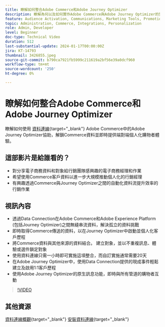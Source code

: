 ```yaml
---
title: 瞭解如何整合Adobe Commerce和Adobe Journey Optimizer
description: 瞭解為何以及如何實作Adobe Commerce與Adobe Journey Optimizer的整合
feature: Audience Activation, Communications, Marketing Tools, Promotions/Events
topic: Administration, Commerce, Integrations, Personalization
role: Admin, Developer
level: Beginner
doc-type: Technical Video
duration: 512
last-substantial-update: 2024-01-17T00:00:00Z
jira: KT-14793
thumbnail: 3426855.jpeg
source-git-commit: b790ca7921fb5999c211619a2bf56e39a0dcf960
workflow-type: tm+mt
source-wordcount: '250'
ht-degree: 0%

---
```



# 瞭解如何整合Adobe Commerce和Adobe Journey Optimizer

瞭解如何使用 [資料連線](https://experienceleague.adobe.com/docs/commerce-merchant-services/data-connection/overview.html){target="_blank"} Adobe Commerce中的Adobe Journey Optimizer協助，解鎖Commerce資料並即時提供端對端個人化購物者體驗。

## 這部影片是給誰看的？

- 對分享電子商務資料和對象給行銷團隊感興趣的電子商務經理和作業
- 希望使用Commerce客戶資料以進一步大規模推動個人化的行銷經理
- 有興趣透過Commerce與Journey Optimizer之間的自動化資料流提升效率的行銷作業

## 視訊內容

- 透過Data Connection在Adobe Commerce和Adobe Experience Platform (包括Journey Optimizer)之間無縫串流資料，解決孤立的資料挑戰
- 即時取得Commerce傳送的資料，以在Journey Optimizer中啟動並個人化客戶歷程
- 將Commerce資料與其他來源的資料結合。 建立對象，並以不重複訊息、體驗或選件鎖定對象
- 使用資料連線只需一小時即可實施這項整合，而自訂實施通常需要20天
- 在Adobe Journey Optimizer中，使用Data Connection提供的現成事件輕鬆建立及啟用1:1客戶歷程
- 使用Adobe Journey Optimizer的原生訊息功能，即時與所有管道的購物者互動

>[!VIDEO](https://video.tv.adobe.com/v/3426855/?learn=on)

## 其他資源

[資料連線概觀](https://experienceleague.adobe.com/docs/commerce-merchant-services/data-connection/overview.html){target="_blank"}
[安裝資料連線](https://experienceleague.adobe.com/docs/commerce-merchant-services/data-connection/fundamentals/install.html){target="_blank"}

